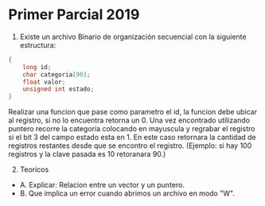 # Primer Parcial 2019

1) Existe un archivo Binario de organización secuencial con la siguiente estructura:

```c
{
    long id;
    char categoria[90];
    float valor;
    unsigned int estado;
}
```

Realizar una funcion que pase como parametro el id, la funcion debe ubicar al registro, si no lo encuentra retorna un 0. Una vez encontrado utilizando puntero recorre la categoria colocando en mayuscula y regrabar el registro si el bit 3 del campo estado esta en 1. En este caso retornara la cantidad de registros restantes desde que se encontro el registro. (Ejemplo: si hay 100 registros y la clave pasada es 10 retoranara 90.)

2) Teoricos

- A. Explicar: Relacion entre un vector y un puntero.
- B. Que implica un error cuando abrimos un archivo en modo "W".
